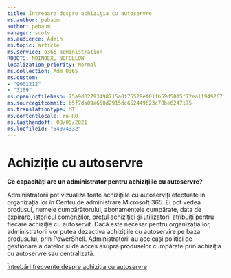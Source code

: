 ```yaml
---
title: Întrebare despre achiziția cu autoservre
ms.author: pebaum
author: pebaum
manager: scotv
ms.audience: Admin
ms.topic: article
ms.service: o365-administration
ROBOTS: NOINDEX, NOFOLLOW
localization_priority: Normal
ms.collection: Adm_O365
ms.custom:
- "9001212"
- "3189"
ms.openlocfilehash: 75a9d02793498715a0f75528ef01fb59d5015f72ea11949267f2a7d36ff19550
ms.sourcegitcommit: b5f7da89a650d2915dc652449623c78be6247175
ms.translationtype: MT
ms.contentlocale: ro-RO
ms.lasthandoff: 08/05/2021
ms.locfileid: "54074332"
---
```

# <a name="self-service-purchase"></a>Achiziție cu autoservre

**Ce capacități are un administrator pentru achizițiile cu autoservre?**

Administratorii pot vizualiza toate achizițiile cu autoserviți efectuate în organizația lor în Centru de administrare Microsoft 365. Ei pot vedea produsul, numele cumpărătorului, abonamentele cumpărate, data de expirare, istoricul comenzilor, prețul achiziției și utilizatorii atribuiți pentru fiecare achiziție cu autoservit.  Dacă este necesar pentru organizația lor, administratorii vor putea dezactiva achizițiile cu autoservire pe baza produsului, prin PowerShell.  Administratorii au aceleași politici de gestionare a datelor și de acces asupra produselor cumpărate prin achiziția cu autoservre sau centralizată.

[Întrebări frecvente despre achiziția cu autoservre](https://aka.ms/self-service-purchase-faq)

